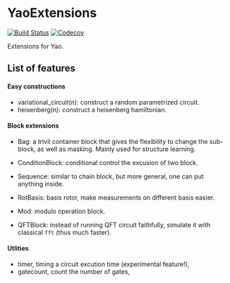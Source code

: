 # YaoExtensions

[![Build Status](https://travis-ci.com/GiggleLiu/YaoExtensions.jl.svg?branch=master)](https://travis-ci.com/GiggleLiu/YaoExtensions.jl)
[![Codecov](https://codecov.io/gh/GiggleLiu/YaoExtensions.jl/branch/master/graph/badge.svg)](https://codecov.io/gh/GiggleLiu/YaoExtensions.jl)

Extensions for Yao.

## List of features
#### Easy constructions
* variational_circuit(n): construct a random parametrized circuit.
* heisenberg(n): construct a heisenberg hamiltonian.

#### Block extensions
* Bag: a trivil container block that gives the flexibility to change the sub-block, as well as masking. Mainly used for structure learning.
* ConditionBlock: conditional control the excusion of two block.
* Sequence: similar to chain block, but more general, one can put anything inside.
* RotBasis: basis rotor, make measurements on different basis easier.

* Mod: modulo operation block.
* QFTBlock: instead of running QFT circuit faithfully, simulate it with classical `fft` (thus much faster).

#### Utlities
* timer, timing a circuit excution time (experimental feature!),
* gatecount, count the number of gates,
